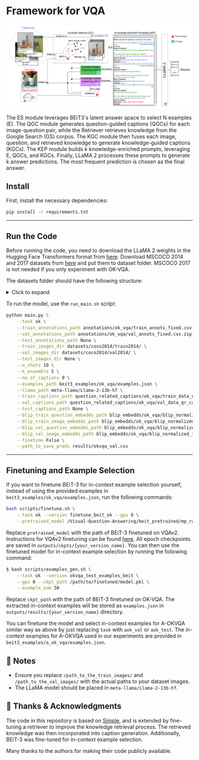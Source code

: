 # Framework for VQA

![Model diagram](framework.png)

The ES module leverages BEiT3's latent answer space to select N examples (E). The QGC module generates question-guided captions (QGCs) for each image-question pair, while the Retriever retrieves knowledge from the Google Search (GS) corpus. The KGC module then fuses each image, question, and retrieved knowledge to generate knowledge-guided captions (KGCs). The KEP module builds $k$ knowledge-enriched prompts, leveraging E, QGCs, and KGCs. Finally, LLaMA 2 processes these prompts to generate k answer predictions. The most frequent prediction is chosen as the final answer.

## Install

First, install the necessary dependencies:

```bash
pip install -r requirements.txt
```

---

## **Run the Code**
Before running the code, you need to download the LLaMA 2 weights in the Hugging Face Transformers format from [here](https://huggingface.co/meta-llama/Llama-2-13b-hf). Download MSCOCO 2014 and 2017 datasets from [here](https://cocodataset.org/#download) and put them to dataset folder. MSCOCO 2017 is not needed if you only experiment with OK-VQA.

The datasets folder should have the following structure:

<details>
<summary>Click to expand</summary>

```plaintext
datasets
├── aokvqa
│   ├── aokvqa_v1p0_test.json
│   ├── aokvqa_v1p0_train.json
│   └── aokvqa_v1p0_val.json
├── coco2014
│   ├── train2014
│   └── val2014
├── coco2017
│   ├── test2017
│   ├── train2017
│   └── val2017
├── okvqa
    ├── mscoco_train2014_annotations.json
    ├── mscoco_val2014_annotations.json
    ├── OpenEnded_mscoco_train2014_questions.json
    └── OpenEnded_mscoco_val2014_questions.json
```
</details>

To run the model, use the `run_main.sh` script:

```bash
python main.py \
    --task ok \
    --train_annotations_path annotations/ok_vqa/train_annots_fixed.csv.zip \
    --val_annotations_path annotations/ok_vqa/val_annots_fixed.csv.zip \
    --test_annotations_path None \
    --train_images_dir datasets/coco2014/train2014/ \
    --val_images_dir datasets/coco2014/val2014/ \
    --test_images_dir None \
    --n_shots 10 \
    --k_ensemble 5 \
    --no_of_captions 9 \
    --examples_path beit3_examples/ok_vqa/examples.json \
    --llama_path meta-llama/Llama-2-13b-hf \
    --train_captions_path question_related_captions/ok_vqa/train_data_qr_captions_csv \
    --val_captions_path question_related_captions/ok_vqa/val_data_qr_captions_csv \
    --test_captions_path None \
    --blip_train_question_embedds_path blip_embedds/ok_vqa/blip_normalized_q_embedds/blip_train_question_embedds.csv.zip \
    --blip_train_image_embedds_path blip_embedds/ok_vqa/blip_normalized_i_embedds/blip_train_image_embedds.csv.zip \
    --blip_val_question_embedds_path blip_embedds/ok_vqa/blip_normalized_q_embedds/blip_val_question_embedds.csv.zip \
    --blip_val_image_embedds_path blip_embedds/ok_vqa/blip_normalized_i_embedds/blip_val_image_embedds.csv.zip \
    --finetune False \
    --path_to_save_preds results/okvqa_val.csv
```

---

## Finetuning and Example Selection
If you want to finetune BEiT-3 for in-context example selection yourself, instead of using the provided examples in `beit3_examples/ok_vqa/examples.json`, run the following commands:
```bash
bash scripts/finetune.sh \
    --task ok --version finetune_beit_ok --gpu 0 \
    --pretrained_model /Visual-Question-Answering/beit_pretrained/mp_rank_00_model_states.pt
```
Replace `pretrained_model` with the path of BEiT-3 finetuned on VQAv2. Instructions for VQAv2 finetuning can be found [here](https://github.com/microsoft/unilm/blob/master/beit3/README.md). All epoch checkpoints are saved in `outputs/ckpts/{your_version_name}`. You can then use the finetuned model for in-context example selection by running the following command:
```bash
$ bash scripts/examples_gen.sh \
    --task ok --version okvqa_test_examples_beit \
    --gpu 0 --ckpt_path /path/to/finetuned/model.pkl \
    --example_num 50
```
Replace `ckpt_path` with the path of BEiT-3 finetuned on OK-VQA. The extracted in-context examples will be stored as `examples.json` in `outputs/results/{your_version_name}` directory.

You can finetune the model and select in-context examples for A-OKVQA similar way as above by just replacing `task` with `aok_val` or `aok_test`. The in-context examples for A-OKVQA used in our experiments are provided in `beit3_examples/a_ok_vqa/examples.json`. 

## 📌 Notes
- Ensure you replace `/path_to_the_train_images/` and `/path_to_the_val_images/` with the actual paths to your dataset images.
- The LLaMA model should be placed in `meta-llama/Llama-2-13b-hf`.

## 🙌 Thanks & Acknowledgments
The code in this repository is based on [Simple](https://github.com/alexandrosXe/A-Simple-Baseline-For-Knowledge-Based-VQA), and is extended by fine-tuning a retriever to improve the knowledge retrieval process. The retrieved knowledge was then incorporated into caption generation. Additionally, BEiT-3 was fine-tuned for in-context example selection.  

Many thanks to the authors for making their code publicly available.


